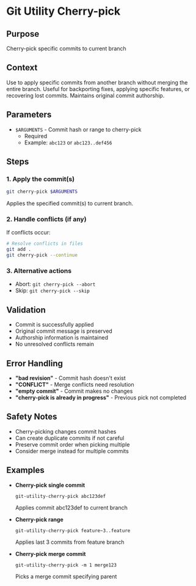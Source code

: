 # Git Utility Cherry-pick

## Purpose
Cherry-pick specific commits to current branch

## Context
Use to apply specific commits from another branch without merging the entire branch. Useful for backporting fixes, applying specific features, or recovering lost commits. Maintains original commit authorship.

## Parameters
- `$ARGUMENTS` - Commit hash or range to cherry-pick
  - Required
  - Example: `abc123` or `abc123..def456`

## Steps

### 1. Apply the commit(s)
```bash
git cherry-pick $ARGUMENTS
```
Applies the specified commit(s) to current branch.

### 2. Handle conflicts (if any)
If conflicts occur:
```bash
# Resolve conflicts in files
git add .
git cherry-pick --continue
```

### 3. Alternative actions
- Abort: `git cherry-pick --abort`
- Skip: `git cherry-pick --skip`

## Validation
- Commit is successfully applied
- Original commit message is preserved
- Authorship information is maintained
- No unresolved conflicts remain

## Error Handling
- **"bad revision"** - Commit hash doesn't exist
- **"CONFLICT"** - Merge conflicts need resolution
- **"empty commit"** - Commit makes no changes
- **"cherry-pick is already in progress"** - Previous pick not completed

## Safety Notes
- Cherry-picking changes commit hashes
- Can create duplicate commits if not careful
- Preserve commit order when picking multiple
- Consider merge instead for multiple commits

## Examples
- **Cherry-pick single commit**
  ```
  git-utility-cherry-pick abc123def
  ```
  Applies commit abc123def to current branch

- **Cherry-pick range**
  ```
  git-utility-cherry-pick feature~3..feature
  ```
  Applies last 3 commits from feature branch

- **Cherry-pick merge commit**
  ```
  git-utility-cherry-pick -m 1 merge123
  ```
  Picks a merge commit specifying parent